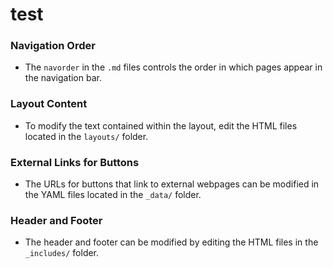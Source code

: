 # test

### Navigation Order
* The `navorder` in the `.md` files controls the order in which pages appear in the navigation bar.

### Layout Content
* To modify the text contained within the layout, edit the HTML files located in the `layouts/` folder.

### External Links for Buttons
* The URLs for buttons that link to external webpages can be modified in the YAML files located in the `_data/` folder.

### Header and Footer
* The header and footer can be modified by editing the HTML files in the `_includes/` folder.
